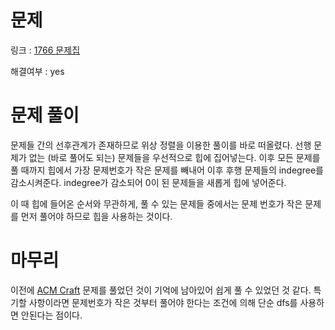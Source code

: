 # 문제
링크 : [1766 문제집](https://www.acmicpc.net/problem/1766)

해결여부 : yes

# 문제 풀이
문제들 간의 선후관계가 존재하므로 위상 정렬을 이용한 풀이를 바로 떠올렸다.
선행 문제가 없는 (바로 풀어도 되는) 문제들을 우선적으로 힙에 집어넣는다.
이후 모든 문제를 풀 때까지 힙에서 가장 문제번호가 작은 문제를 빼내어 이후 후행 문제들의 indegree를 감소시켜준다.
indegree가 감소되어 0이 된 문제들을 새롭게 힙에 넣어준다.

이 때 힙에 들어온 순서와 무관하게, 풀 수 있는 문제들 중에서는 문제 번호가 작은 문제를 먼저 풀어야 하므로 힙을 사용하는 것이다.

# 마무리
이전에 [ACM Craft](https://www.acmicpc.net/problem/1005) 문제를 풀었던 것이 기억에 남아있어 쉽게 풀 수 있었던 것 같다.
특기할 사항이라면 문제번호가 작은 것부터 풀어야 한다는 조건에 의해 단순 dfs를 사용하면 안된다는 점이다.